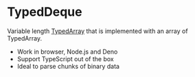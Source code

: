 # TypedDeque

Variable length
[TypedArray](https://developer.mozilla.org/en-US/docs/Web/JavaScript/Reference/Global_Objects/TypedArray)
that is implemented with an array of TypedArray.

- Work in browser, Node.js and Deno
- Support TypeScript out of the box
- Ideal to parse chunks of binary data
